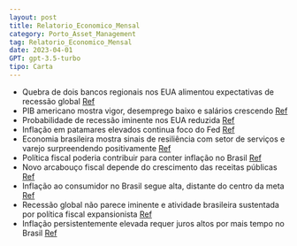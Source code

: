 ```yaml
---
layout: post
title: Relatorio_Economico_Mensal
category: Porto_Asset_Management
tag: Relatorio_Economico_Mensal
date: 2023-04-01
GPT: gpt-3.5-turbo
tipo: Carta
---
```


- Quebra de dois bancos regionais nos EUA alimentou expectativas de recessão global
<a href="#" onclick="search_on_pdf('Relatório Econômico MensalO foco (excessivo) nas receitasPorto Asset ManagementMaio - 2023Relató')">Ref</a>
- PIB americano mostra vigor, desemprego baixo e salários crescendo
<a href="#" onclick="search_on_pdf('taxa de juros de 10 anos normalmente se situa acima do juro de 2 anos. Quando essa relaçãose invert')">Ref</a>
- Probabilidade de recessão iminente nos EUA reduzida
<a href="#" onclick="search_on_pdf('última do atual ciclo, tudo indica que a autoridade monetária norte-americana manterá astaxas inalt')">Ref</a>
- Inflação em patamares elevados continua foco do Fed
<a href="#" onclick="search_on_pdf('última do atual ciclo, tudo indica que a autoridade monetária norte-americana manterá astaxas inalt')">Ref</a>
- Economia brasileira mostra sinais de resiliência com setor de serviços e varejo surpreendendo positivamente
<a href="#" onclick="search_on_pdf('Aqui no Brasil também observamos sinais de resiliência da economia. O desempenho do setorde serviço')">Ref</a>
- Política fiscal poderia contribuir para conter inflação no Brasil
<a href="#" onclick="search_on_pdf('Fontes: Federal Reserve, Porto Asset ManagementRelatório Econômico MensalNesse sentido, a política')">Ref</a>
- Novo arcabouço fiscal depende do crescimento das receitas públicas
<a href="#" onclick="search_on_pdf('a dívida, ou ao menos a estabilizem. A grande fragilidade do novo arcabouço é justamentedepender ta')">Ref</a>
- Inflação ao consumidor no Brasil segue alta, distante do centro da meta
<a href="#" onclick="search_on_pdf('Com a demanda ainda aquecida e sem a ajuda do lado fiscal, a inflação ao consumidor segueem patamar')">Ref</a>
- Recessão global não parece iminente e atividade brasileira sustentada por política fiscal expansionista
<a href="#" onclick="search_on_pdf('mencionamos anteriormente, ela não parece iminente. Enquanto isso, a atividade domésticamostra uma ')">Ref</a>
- Inflação persistentemente elevada requer juros altos por mais tempo no Brasil
<a href="#" onclick="search_on_pdf('expansionista que vai na direção oposta da ação da política monetária. A resultante dessesfatores é')">Ref</a>
